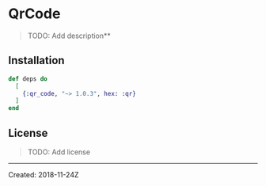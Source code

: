 # QrCode

> TODO: Add description**


## Installation

```elixir
def deps do
  [
    {:qr_code, "~> 1.0.3", hex: :qr}
  ]
end
```

## License

> TODO: Add license

----
Created:  2018-11-24Z
